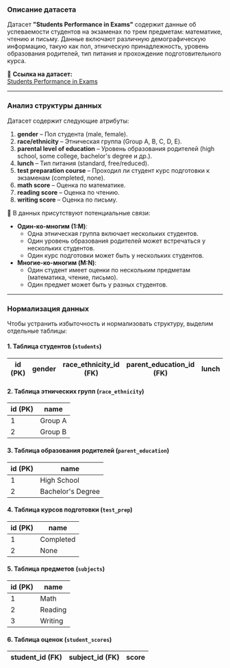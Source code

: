 ### **Описание датасета**  
Датасет **"Students Performance in Exams"** содержит данные об успеваемости студентов на экзаменах по трем предметам: математике, чтению и письму. Данные включают различную демографическую информацию, такую как пол, этническую принадлежность, уровень образования родителей, тип питания и прохождение подготовительного курса.  

📌 **Ссылка на датасет:**  
[Students Performance in Exams](https://www.kaggle.com/datasets/spscientist/students-performance-in-exams?resource=download)  

---

### **Анализ структуры данных**  
Датасет содержит следующие атрибуты:  

1. **gender** – Пол студента (male, female).  
2. **race/ethnicity** – Этническая группа (Group A, B, C, D, E).  
3. **parental level of education** – Уровень образования родителей (high school, some college, bachelor's degree и др.).  
4. **lunch** – Тип питания (standard, free/reduced).  
5. **test preparation course** – Проходил ли студент курс подготовки к экзаменам (completed, none).  
6. **math score** – Оценка по математике.  
7. **reading score** – Оценка по чтению.  
8. **writing score** – Оценка по письму.  

📌 В данных присутствуют потенциальные связи:  
- **Один-ко-многим (1:M)**:  
  - Одна этническая группа включает нескольких студентов.  
  - Один уровень образования родителей может встречаться у нескольких студентов.  
  - Один курс подготовки может быть у нескольких студентов.  
- **Многие-ко-многим (M:N)**:  
  - Один студент имеет оценки по нескольким предметам (математика, чтение, письмо).  
  - Один предмет может быть у разных студентов.  

---

### **Нормализация данных**  
Чтобы устранить избыточность и нормализовать структуру, выделим отдельные таблицы:  

#### **1. Таблица студентов (`students`)**  
| id (PK) | gender | race_ethnicity_id (FK) | parent_education_id (FK) | lunch | test_prep_id (FK) |  
|---------|--------|--------------------|---------------------|-------|---------------|  

#### **2. Таблица этнических групп (`race_ethnicity`)**  
| id (PK) | name  |  
|---------|------|  
| 1       | Group A |  
| 2       | Group B |  

#### **3. Таблица образования родителей (`parent_education`)**  
| id (PK) | name  |  
|---------|------|  
| 1       | High School |  
| 2       | Bachelor's Degree |  

#### **4. Таблица курсов подготовки (`test_prep`)**  
| id (PK) | name  |  
|---------|------|  
| 1       | Completed |  
| 2       | None |  

#### **5. Таблица предметов (`subjects`)**  
| id (PK) | name  |  
|---------|------|  
| 1       | Math |  
| 2       | Reading |  
| 3       | Writing |  

#### **6. Таблица оценок (`student_scores`)**  
| student_id (FK) | subject_id (FK) | score |  
|-----------------|---------------|------|  
